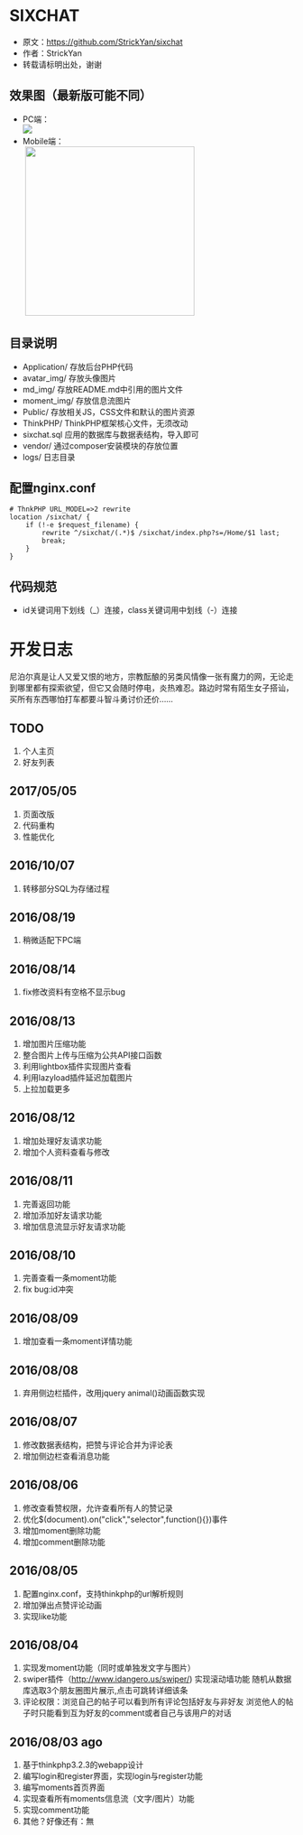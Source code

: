 # SIXCHAT
* 原文：https://github.com/StrickYan/sixchat
* 作者：StrickYan
* 转载请标明出处，谢谢

## 效果图（最新版可能不同）

* PC端：  
  ![](https://raw.githubusercontent.com/StrickYan/sixchat/master/md_img/pc.png)  
* Mobile端：  
  <img src="https://raw.githubusercontent.com/StrickYan/sixchat/master/md_img/mobile.png" width="300px" />

## 目录说明

* Application/ 存放后台PHP代码
* avatar_img/ 存放头像图片
* md_img/ 存放README.md中引用的图片文件
* moment_img/ 存放信息流图片
* Public/ 存放相关JS，CSS文件和默认的图片资源
* ThinkPHP/ ThinkPHP框架核心文件，无须改动
* sixchat.sql 应用的数据库与数据表结构，导入即可
* vendor/ 通过composer安装模块的存放位置
* logs/ 日志目录



## 配置nginx.conf

```
# ThnkPHP URL_MODEL=>2 rewrite
location /sixchat/ {
    if (!-e $request_filename) {
        rewrite ^/sixchat/(.*)$ /sixchat/index.php?s=/Home/$1 last;
        break;
    }
}
```



## 代码规范

* id关键词用下划线（_）连接，class关键词用中划线（-）连接



# 开发日志

尼泊尔真是让人又爱又恨的地方，宗教酝酿的另类风情像一张有魔力的网，无论走到哪里都有探索欲望，但它又会随时停电，炎热难忍。路边时常有陌生女子搭讪，买所有东西哪怕打车都要斗智斗勇讨价还价……



## TODO

1. 个人主页
2. 好友列表

## 2017/05/05

1. 页面改版
2. 代码重构
3. 性能优化

## 2016/10/07

1. 转移部分SQL为存储过程

## 2016/08/19

1. 稍微适配下PC端

## 2016/08/14
1. fix修改资料有空格不显示bug

## 2016/08/13
1. 增加图片压缩功能
2. 整合图片上传与压缩为公共API接口函数
3. 利用lightbox插件实现图片查看
4. 利用lazyload插件延迟加载图片
5. 上拉加载更多

## 2016/08/12
1. 增加处理好友请求功能
2. 增加个人资料查看与修改

## 2016/08/11
1. 完善返回功能
2. 增加添加好友请求功能
3. 增加信息流显示好友请求功能

## 2016/08/10
1. 完善查看一条moment功能
2. fix bug:id冲突

## 2016/08/09
1. 增加查看一条moment详情功能

## 2016/08/08
1. 弃用侧边栏插件，改用jquery animal()动画函数实现

## 2016/08/07
1. 修改数据表结构，把赞与评论合并为评论表
2. 增加侧边栏查看消息功能

## 2016/08/06
1. 修改查看赞权限，允许查看所有人的赞记录
2. 优化$(document).on("click","selector",function(){})事件
3. 增加moment删除功能
4. 增加comment删除功能

## 2016/08/05
1. 配置nginx.conf，支持thinkphp的url解析规则 
2. 增加弹出点赞评论动画
3. 实现like功能

## 2016/08/04
1. 实现发moment功能（同时或单独发文字与图片）
2. swiper插件（http://www.idangero.us/swiper/) 实现滚动墙功能 随机从数据库选取3个朋友圈图片展示,点击可跳转详细该条
3. 评论权限：浏览自己的帖子可以看到所有评论包括好友与非好友 浏览他人的帖子时只能看到互为好友的comment或者自己与该用户的对话

## 2016/08/03 ago
1. 基于thinkphp3.2.3的webapp设计
2. 编写login和register界面，实现login与register功能
3. 编写moments首页界面
4. 实现查看所有moments信息流（文字/图片）功能
5. 实现comment功能
6. 其他？好像还有：無
